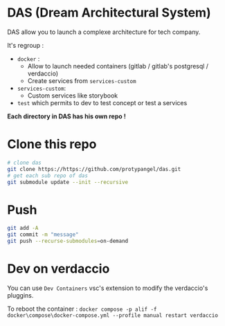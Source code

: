 # DAS (Dream Architectural System)
DAS allow you to launch a complexe architecture for tech company.

It's regroup :
* `docker` :
  * Allow to launch needed containers (gitlab / gitlab's postgresql / verdaccio)
  * Create services from `services-custom`
* `services-custom`:
  * Custom services like storybook
* `test` which permits to dev to test concept or test a services

**Each directory in DAS has his own repo !**

# Clone this repo
```sh
# clone das
git clone https://https://github.com/protypangel/das.git
# get each sub repo of das
git submodule update --init --recursive
```

# Push
```sh
git add -A
git commit -m "message"
git push --recurse-submodules=on-demand
```

# Dev on verdaccio
You can use `Dev Containers` vsc's extension to modify the verdaccio's pluggins.

To reboot the container :
`docker compose -p alif -f docker\compose\docker-compose.yml --profile manual restart verdaccio`

